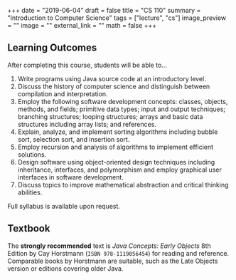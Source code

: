 +++
date = "2019-06-04"
draft = false
title = "CS 110"
summary = "Introduction to Computer Science"
tags = ["lecture", "cs"]
image_preview = ""
image = ""
external_link = ""
math = false
+++

## Learning Outcomes

After completing this course, students will be able to...
1. Write programs using Java source code at an introductory level.
2. Discuss the history of computer science and distinguish between compilation and interpretation.
3. Employ the following software development concepts: classes, objects, methods, and fields; primitive data types; input and output techniques; branching structures; looping structures; arrays and basic data structures including array lists; and references.
4. Explain, analyze, and implement sorting algorithms including bubble sort, selection sort, and insertion sort.
5. Employ recursion and analysis of algorithms to implement efficient solutions.
6. Design software using object-oriented design techniques including inheritance, interfaces, and polymorphism and employ graphical user interfaces in software development.
7. Discuss topics to improve mathematical abstraction and critical thinking abilities.

Full syllabus is available upon request.

## Textbook

The **strongly recommended** text is _Java Concepts: Early Objects_ 8th Edition by Cay Horstmann (`ISBN 978‑1119056454`) for reading and reference. Comparable books by Horstmann are suitable, such as the Late Objects version or editions covering older Java.
